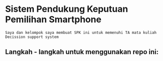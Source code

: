 # Sistem Pendukung Keputuan Pemilihan Smartphone
	Saya dan kelompok saya membuat SPK ini untuk memenuhi TA mata kuliah Decission support system
## Langkah - langkah untuk menggunakan repo ini:
	
